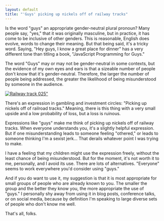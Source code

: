 ```yaml
---
layout: default
title: "'Guys' picking up nickels off of railway tracks"
---
```


Is the word "guys" an appropriate gender-neutral plural pronoun? Many people say, "yes," that it was originally masculine, but in practice, it has come to be inclusive of other genders. This is reasonable, English does evolve, words to change their meaning. But that being said, it's a tricky word. Saying, "Hey guys, I know a great place for dinner" has a very different tone than titling a book, "JavaScript Programming for Guys."

The word "Guys" may or may not be gender-neutral in some contexts, but the evidence of my own eyes and ears is that a sizeable number of people don't know that it's gender-neutral. Therefore, the larger the number of people being addressed, the greater the likelihood of being misunderstood by someone in the audience.

[![Railway track 025"](https://farm2.staticflickr.com/1266/4711891147_318367a4c9_z.jpg)](https://www.flickr.com/photos/stoo57/4711891147 "Railway track 025 by StooMathiesen, on Flickr")

There's an expression in gambling and investment circles: "Picking up nickels off of railroad tracks." Meaning, there is this thing with a very small upside and a low probability of loss, but a loss is ruinous.

Expressions like "guys" make me think of picking up nickels off of railway tracks. When everyone understands you, it's a slightly helpful expression. But if one misunderstanding  leads to someone feeling "othered," or leads to someone thinking I'm a sexist jerk... That derails whatever point I was trying to make.

I have a feeling that my children might use the expression freely, without the least chance of being misunderstood. But for the moment, it's not worth it to me, personally, and I avoid its use. There are lots of alternatives. "Everyone" seems to work everywhere you'd consider using "guys."

And if you do want to use it, my suggestion is that it is most appropriate for small groups of people who are already known to you. The smaller the group and the better they know you, the more appropriate the use of "guys." I personally shy away from using it in blog posts, conference talks, or on social media, because by definition I'm speaking to large diverse sets of people who don't know me well.

That's all, folks.